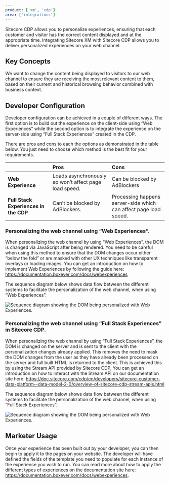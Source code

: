 ```yaml
---
product: ['xm', 'cdp']
area: ['integrations']
---
```


Sitecore CDP allows you to personalize experiences, ensuring that each customer and visitor has the correct content displayed and at the appropriate time. Integrating Sitecore XM with Sitecore CDP allows you to deliver personalized experiences on your web channel.

## Key Concepts
We want to change the content being displayed to visitors to our web channel to ensure they are receiving the most relevant content to them, based on their current and historical browsing behavior combined with business context.

## Developer Configuration
Developer configuration can be achieved in a couple of different ways. The first option is to build out the experience on the client-side using “Web Experiences” while the second option is to integrate the experience on the server-side using “Full Stack Experiences” created in the CDP. 

There are pros and cons to each the options as demonstrated in the table below. You just need to choose which method is the best fit for your requirements.

|                                       | Pros                                                  | Cons                                                             |
| :-------------------------------------| :---------------------------------------------------- | :--------------------------------------------------------------- |
| **Web Experience**                    | Loads asynchronously so won’t affect page load speed. | Can be blocked by AdBlockers                                     |
| **Full Stack Experiences in the CDP** | Can’t be blocked by AdBlockers.                       | Processing happens server-side which can affect page load speed. |

### Personalizing the web channel using “Web Experiences”.

When personalizing the web channel by using “Web Experiences”, the DOM is changed via JavaScript after being rendered. You need to be careful when using this method to ensure that the DOM changes occur either “below the fold” or are masked with other UX techniques like transparent overlays or loading images. You can get an introduction on how to implement Web Experiences by following the guide here: https://documentation.boxever.com/docs/webexperiences 

The sequence diagram below shows data flow between the different systems to facilitate the personalization of the web channel, when using “Web Experiences”.

![Sequence diagram showing the DOM being personalized with Web Experiences.][1]

### Personalizing the web channel using “Full Stack Experiences” in Sitecore CDP.

When personalizing the web channel by using “Full Stack Experiences”, the DOM is changed on the server and is sent to the client with the personalization changes already applied. This removes the need to mask the DOM changes from the user as they have already been processed on the server and full built HTML is returned to the client. This is achieved this by using the Stream API provided by Sitecore CDP, You can get an introduction on how to interact with the Stream API on our documentation site here: https://doc.sitecore.com/cdp/en/developers/sitecore-customer-data-platform--data-model-2-0/overview-of-sitecore-cdp-stream-apis.html 

The sequence diagram below shows data flow between the different systems to facilitate the personalization of the web channel, when using “Full Stack Experiences”.

![Sequence diagram showing the DOM being personalized with Web Experiences.][2]

## Marketer Usage

Once your experience has been built out by your developer, you can then begin to apply it to the pages on your website. The developer will have defined the fields of the template you need to populate for each instance of the experience you wish to run. You can read more about how to apply the different types of experiences on the documentation site here: https://documentation.boxever.com/docs/webexperiences.

[1]: https://mss-p-006-delivery.sitecorecontenthub.cloud/api/public/content/4b17c298a1d3477daf3ea6291dc66b8f?v=d6fe3e46
[2]: https://mss-p-006-delivery.sitecorecontenthub.cloud/api/public/content/4a5e9b213c2f4fd1b6ec50c3f2004408?v=a8792598
